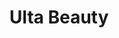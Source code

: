 ---
title: "Ulta Beauty"
url: /beaverton/ulta-beauty-northeast-evergreen-parkway/
shop: Kosmetik
---